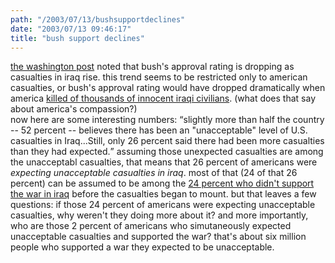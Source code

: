 ```yaml
---
path: "/2003/07/13/bushsupportdeclines" 
date: "2003/07/13 09:46:17" 
title: "bush support declines" 
---
```

<a href="http://www.washingtonpost.com/wp-dyn/articles/A45480-2003Jul11.html?nav=hptop_tb">the washington post</a> noted that bush's approval rating is dropping as casualties in iraq rise. this trend seems to be restricted only to american casualties, or bush's approval rating would have dropped dramatically when america <a href="">killed of thousands of innocent iraqi civilians</a>. (what does that say about america's compassion?)<br>now here are some interesting numbers: <q>slightly more than half the country -- 52 percent -- believes there has been an "unacceptable" level of U.S. casualties in Iraq...Still, only 26 percent said there had been more casualties than they had expected.</q> assuming those unexpected casualties are among the unacceptabl casualties, that means that 26 percent of americans were *expecting unacceptable casualties in iraq*. most of that (24 of that 26 percent) can be assumed to be among the <a href="http://www.cbsnews.com/stories/2003/03/23/opinion/polls/main545568.shtml">24 percent who didn't support the war in iraq</a> before the casualties began to mount. but that leaves a few questions: if those 24 percent of americans were expecting unacceptable casualties, why weren't they doing more about it? and more importantly, who are those 2 percent of americans who simutaneously expected unacceptable casualties and supported the war? that's about six million people who supported a war they expected to be unacceptable.